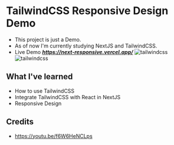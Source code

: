# TailwindCSS Responsive Design Demo

- This project is just a Demo.
- As of now I'm currently studying NextJS and TailwindCSS.
- Live Demo ***https://next-responsive.vercel.app/***
  ![tailwindcss](https://i.imgur.com/AbLM3SM.png)
  ![tailwindcss](https://i.imgur.com/RSiJZz0.png)

## What I've learned

- How to use TailwindCSS
- Integrate TailwindCSS with React in NextJS
- Responsive Design

## Credits

- https://youtu.be/f6W6HeNCLps
